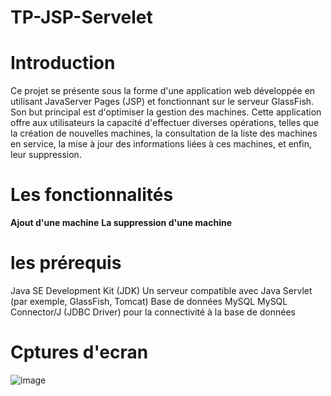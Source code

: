 # TP-JSP-Servelet
# Introduction 

Ce projet se présente sous la forme d'une application web développée en utilisant JavaServer Pages (JSP) et fonctionnant sur le serveur GlassFish. Son but principal est d'optimiser la gestion des machines. Cette application offre aux utilisateurs la capacité d'effectuer diverses opérations, telles que la création de nouvelles machines, la consultation de la liste des machines en service, la mise à jour des informations liées à ces machines, et enfin, leur suppression.

# Les fonctionnalités
**Ajout d'une machine**
**La suppression d'une machine**

# les prérequis 

Java SE Development Kit (JDK)
Un serveur compatible avec Java Servlet (par exemple, GlassFish, Tomcat)
Base de données MySQL
MySQL Connector/J (JDBC Driver) pour la connectivité à la base de données

# Cptures d'ecran 

![image](https://github.com/nainiaasmaa/TP-JSP-Servelet/assets/147659638/ed8d3a81-7e81-4939-8459-f0ad4c216727)






